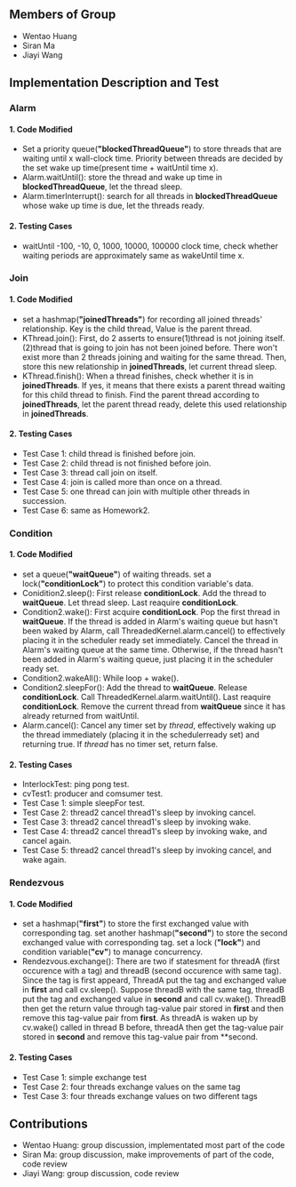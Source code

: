 ## Members of Group
* Wentao Huang
* Siran Ma
* Jiayi Wang

## Implementation Description and Test
### Alarm
#### 1. Code Modified
* Set a priority queue(**"blockedThreadQueue"**) to store threads that are waiting until x wall-clock time. Priority between threads are decided by the set wake up time(present time + waitUntil time x).
* Alarm.waitUntil(): store the thread and wake up time in **blockedThreadQueue**, let the thread sleep.
* Alarm.timerInterrupt(): search for all threads in **blockedThreadQueue** whose wake up time is due, let the threads ready.
#### 2. Testing Cases
* waitUntil -100, -10, 0, 1000, 10000, 100000 clock time, check whether waiting periods are approximately same as wakeUntil time x.
### Join
#### 1. Code Modified
* set a hashmap(**"joinedThreads"**) for recording all joined threads' relationship. Key is the child thread, Value is the parent thread.
* KThread.join(): First, do 2 asserts to ensure(1)thread is not joining itself.(2)thread that is going to join has not been joined before. There won't exist more than 2 threads joining and waiting for the same thread. Then, store this new relationship in **joinedThreads**, let current thread sleep.
* KThread.finish(): When a thread finishes, check whether it is in **joinedThreads**. If yes, it means that there exists a parent thread waiting for this child thread to finish. Find the parent thread according to **joinedThreads**, let the parent thread ready, delete this used relationship in **joinedThreads**.
#### 2. Testing Cases
* Test Case 1: child thread is finished before join.
* Test Case 2: child thread is not finished before join.
* Test Case 3: thread call join on itself.
* Test Case 4: join is called more than once on a thread.
* Test Case 5: one thread can join with multiple other threads in succession.
* Test Case 6: same as Homework2.
### Condition
#### 1. Code Modified
* set a queue(**"waitQueue"**) of waiting threads. set a lock(**"conditionLock"**) to protect this condition variable's data.
* Conidition2.sleep(): First release **conditionLock**. Add the thread to **waitQueue**. Let thread sleep. Last reaquire **conditionLock**.
* Condition2.wake(): First acquire **conditionLock**. Pop the first thread in **waitQueue**. If the thread is added in Alarm's waiting queue but hasn't been waked by Alarm, call ThreadedKernel.alarm.cancel() to effectively placing it in the scheduler ready set immediately. Cancel the thread in Alarm's waiting queue at the same time. Otherwise, if the thread hasn't been added in Alarm's waiting queue, just placing it in the scheduler ready set.
* Condition2.wakeAll(): While loop + wake().
* Condition2.sleepFor(): Add the thread to **waitQueue**. Release **conditionLock**. Call ThreadedKernel.alarm.waitUntil(). Last reaquire **conditionLock**. Remove the current thread from **waitQueue** since it has already returned from waitUntil.
* Alarm.cancel(): Cancel any timer set by <i>thread</i>, effectively waking up the thread immediately (placing it in the schedulerready set) and returning true.  If <i>thread</i> has no timer set, return false.
#### 2. Testing Cases
* InterlockTest: ping pong test.
* cvTest1: producer and comsumer test.
* Test Case 1: simple sleepFor test.
* Test Case 2: thread2 cancel thread1's sleep by invoking cancel.
* Test Case 3: thread2 cancel thread1's sleep by invoking wake.
* Test Case 4: thread2 cancel thread1's sleep by invoking wake, and cancel again.
* Test Case 5: thread2 cancel thread1's sleep by invoking cancel, and wake again.
### Rendezvous
#### 1. Code Modified
* set a hashmap(**"first"**) to store the first exchanged value with corresponding tag. set another hashmap(**"second"**) to store the second exchanged value with corresponding tag. set a lock (**"lock"**) and condition variable(**"cv"**) to manage concurrency.
* Rendezvous.exchange(): There are two if statesment for threadA (first occurence with a tag) and threadB (second occurence with same tag). Since the tag is first appeard, ThreadA put the tag and exchanged value in **first** and call cv.sleep(). Suppose threadB with the same tag, threadB put the tag and exchanged value in **second** and call cv.wake(). ThreadB then get the return value through tag-value pair stored in **first** and then remove this tag-value pair from **first**. As threadA is waken up by cv.wake() called in thread B before, threadA then get the tag-value pair stored in **second** and remove this tag-value pair from **second.
#### 2. Testing Cases
* Test Case 1: simple exchange test
* Test Case 2: four threads exchange values on the same tag
* Test Case 3: four threads exchange values on two different tags

## Contributions
* Wentao Huang: group discussion, implementated most part of the code
* Siran Ma: group discussion, make improvements of part of the code, code review
* Jiayi Wang: group discussion, code review
